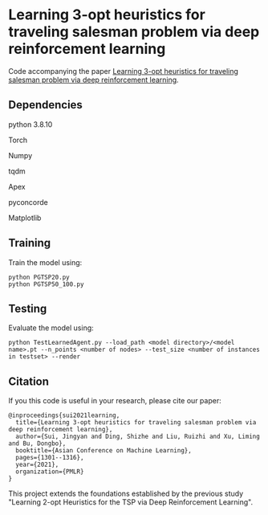 # Learning 3-opt heuristics for traveling salesman problem via deep reinforcement learning

Code accompanying the paper [Learning 3-opt heuristics for traveling salesman problem via
deep reinforcement learning](https://proceedings.mlr.press/v157/sui21a.html).


## Dependencies
python 3.8.10

Torch

Numpy

tqdm

Apex

pyconcorde

Matplotlib


## Training
Train the model using:
```
python PGTSP20.py
python PGTSP50_100.py

```

## Testing
Evaluate the model using:
```
python TestLearnedAgent.py --load_path <model directory>/<model name>.pt --n_points <number of nodes> --test_size <number of instances in testset> --render

```

## Citation
If you this code is useful in your research, please cite our paper:
```
@inproceedings{sui2021learning,
  title={Learning 3-opt heuristics for traveling salesman problem via deep reinforcement learning},
  author={Sui, Jingyan and Ding, Shizhe and Liu, Ruizhi and Xu, Liming and Bu, Dongbo},
  booktitle={Asian Conference on Machine Learning},
  pages={1301--1316},
  year={2021},
  organization={PMLR}
}
```

This project extends the foundations established by the previous study "Learning 2-opt Heuristics for the TSP via Deep Reinforcement Learning".
